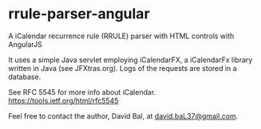 # rrule-parser-angular

A iCalendar recurrence rule (RRULE) parser with HTML controls with AngularJS

It uses a simple Java servlet employing iCalendarFX, a iCalendarFx library written in Java (see JFXtras.org).  Logs of the requests are stored in a database.

See RFC 5545 for more info about iCalendar.
https://tools.ietf.org/html/rfc5545

Feel free to contact the author, David Bal, at david.baL37@gmail.com.